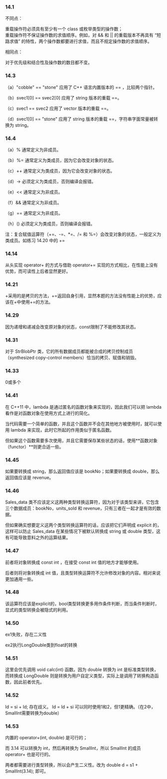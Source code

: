 ### 14.1
不同点：

重载操作符必须具有至少有一个 class 或枚举类型的操作数；  
重载操作符不保证操作数的求值顺序。例如，对 && 和 || 的重载版本不再具有 “短路求值” 的特性，两个操作数都要进行求值，而且不规定操作数的求值顺序。

相同点：

对于优先级和结合性及操作数的数目都不变。
### 14.3
（a）"cobble" == "stone" 应用了 C++ 语言内置版本的 == ，比较两个指针。

（b）svec1[0] == svec2[0] 应用了 string 版本的重载 ==。

（c）svec1 == svec2 应用了 vector 版本的重载 ==。

（d）svec1[0] == "stone" 应用了 string 版本的重载 ==，字符串字面常量被转换为 string。
### 14.4
（a）% 通常定义为非成员。

（b）%= 通常定义为类成员，因为它会改变对象的状态。

（c）++ 通常定义为类成员，因为它会改变对象的状态。

（d）-> 必须定义为类成员，否则编译会报错。

（e）<< 通常定义为非成员。

（f）&& 通常定义为非成员。

（g）== 通常定义为非成员。

（h）() 必须定义为类成员，否则编译会报错。

注：复合赋值运算符（+=、-=、*=、/= 和 %=）会改变对象的状态，一般定义为类成员。如练习 14.20 中的 +=
### 14.14
从头实现 operator+ 的方式与借助 operator+= 实现的方式相比，在性能上没有优势，而可读性上后者显然更好。
### 14.21
+采用的是拷贝的方法，+=返回自身引用，显然本题的方法没有性能上的优势，应该在+中使用+=的方法。
### 14.29
因为递增和递减会改变原对象的状态，const限制了不能修改其状态。
### 14.31
对于 StrBlobPtr 类，它的所有数据成员都能被合成的拷贝控制成员（synthesized copy-control members）恰当的拷贝、赋值和销毁。
### 14.33
0或多个
### 14.41
在 C++11 中，lambda 是通过匿名的函数对象来实现的，因此我们可以把 lambda 看作是对函数对象在使用方式上进行的简化。

当代码需要一个简单的函数，并且这个函数并不会在其他地方被使用时，就可以使用 lambda 来实现，此时它所起的作用类似于匿名函数。

但如果这个函数需要多次使用，并且它需要保存某些状态的话，使用**函数对象（functor）**则更合适一些。
### 14.45
如果要转换成 string，那么返回值应该是 bookNo；如果要转换成 double，那么返回值应该是 revenue。
### 14.46
Sales_data 类不应该定义这两种类型转换运算符，因为对于该类型来讲，它包含三个数据成员：bookNo，units_sold 和 revenue，只有三者在一起才是有效的数据。

但如果确实想要定义这两个类型转换运算符的话，应该把它们声明成 explicit 的，这样可以防止 Sales_data 在某些情况下被默认转换成 string 或 double 类型，这有可能导致意料之外的运算结果。
### 14.47
前者将对象转换成 const int ，在接受 const int 值的地方才能够使用。

后者则将对象转换成 int 值，且类型转换运算符不允许修改对象的内容。相对来说更加通用一些。
### 14.48
该运算符应该是explicit的，bool类型转换更多用作条件判断，而当条件判断时，显式的类型转换会被隐式的利用。
### 14.50
ex1失败，存在二义性

ex2执行LongDouble类到float的转换
### 14.51
这里会优先调用 void calc(int) 函数。因为 double 转换为 int 是标准类型转换，而转换成 LongDouble 则是转换为用户自定义类型，实际上是调用了转换构造函数，因此前者优先。
### 14.52
ld = si + ld; 存在歧义。
ld = ld + si 可以同时使用1和2，但1更精确。（在2中，SmallInt需要转换为double）
### 14.53
内置的 operator+(int, double) 是可行的；

而 3.14 可以转换为 int，然后再转换为 SmallInt，所以 SmallInt 的成员 operator+ 也是可行的。

两者都需要进行类型转换，所以会产生二义性。改为 double d = s1 + SmallInt(3.14); 即可。